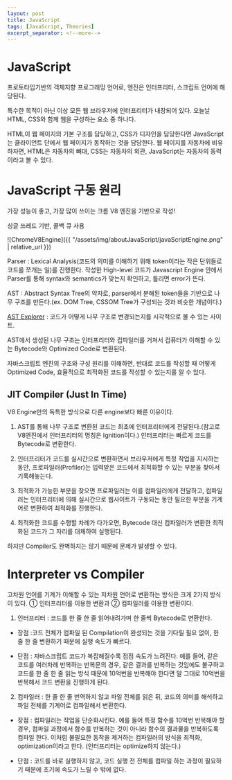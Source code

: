 ```yaml
---
layout: post
title: JavaScript
tags: [JavaScript, Theories]
excerpt_separator: <!--more-->
---
```


# JavaScript

프로토타입기반의 객체지향 프로그래밍 언어로, 엔진은 인터프리터, 스크립트 언어에 해당된다. 

특수한 목적이 아닌 이상 모든 웹 브라우저에 인터프리터가 내장되어 있다. 오늘날 HTML, CSS와 함께 웹을 구성하는 요소 중 하나다. 

<!--more-->

HTML이 웹 페이지의 기본 구조를 담당하고, CSS가 디자인을 담당한다면 JavaScript는 클라이언트 단에서 웹 페이지가 동작하는 것을 담당한다. 웹 페이지를 자동차에 비유하자면, HTML은 자동차의 뼈대, CSS는 자동차의 외관, JavaScript는 자동차의 동력이라고 볼 수 있다.

# JavaScript 구동 원리

가장 성능이 좋고, 가장 많이 쓰이는 크롬 V8 엔진을 기반으로 작성!

싱글 쓰레드 기반, 콜백 큐 사용

![ChromeV8Engine]({{ "/assets/img/aboutJavaScript/javaScriptEngine.png" | relative_url }})

Parser : Lexical Analysis(코드의 의미를 이해하기 위해 token이라는 작은 단위들로 코드를 쪼개는 일)를 진행한다. 작성한 High-level 코드가 Javascript Engine 안에서 Parser를 통해 syntax와 semantics가 맞는지 확인하고, 틀리면 error가 뜬다.

AST : Abstract Syntax Tree의 약자로, parser에서 분해된 token들을 기반으로 나무 구조를 만든다.(ex. DOM Tree, CSSOM Tree가 구성되는 것과 비슷한 개념이다.)

[AST Explorer](https://astexplorer.net/) : 코드가 어떻게 나무 구조로 변경되는지를 시각적으로 볼 수 있는 사이트.

AST에서 생성된 나무 구조는 인터프리터와 컴파일러를 거쳐서 컴퓨터가 이해할 수 있는 Bytecode와 Optimized Code로 변환된다.

자바스크립트 엔진의 구조와 구성 원리를 이해하면, 반대로 코드를 작성할 때 어떻게 Optimized Code, 효율적으로 최적화된 코드를 작성할 수 있는지를 알 수 있다.

## JIT Compiler (Just In Time)

V8 Engine만의 독특한 방식으로 다른 engine보다 빠른 이유이다.

1. AST를 통해 나무 구조로 변환된 코드는 최초에 인터프리터에게 전달된다.(참고로 V8엔진에서 인터프리터의 명칭은 Ignition이다.) 인터프리터는 빠르게 코드를 Bytecode로 변환한다.

2. 인터프리터가 코드를 실시간으로 변환하면서 브라우저에게 특정 작업을 지시하는 동안, 프로파일러(Profiler)는 입력받은 코드에서 최적화할 수 있는 부분을 찾아서 기록해놓는다.

3. 최적화가 가능한 부분을 찾으면 프로파일러는 이를 컴파일러에게 전달하고, 컴파일러는 인터프리터에 의해 실시간으로 웹사이트가 구동되는 동안 필요한 부분을 기계어로 변환하여 최적화를 진행한다.

4. 최적화한 코드를 수행할 차례가 다가오면, Bytecode 대신 컴파일러가 변환한 최적화된 코드가 그 자리를 대체하여 실행된다.

하지만 Compiler도 완벽하지는 않기 때문에 문제가 발생할 수 있다.

# Interpreter vs Compiler

고차원 언어를 기계가 이해할 수 있는 저차원 언어로 변환하는 방식은 크게 2가지 방식이 있다. ① 인터프리터를 이용한 변환과 ② 컴파일러를 이용한 변환이다.

1. 인터프리터 : 코드를 한 줄 한 줄 읽어내려가며 한 줄씩 Bytecode로 변환한다.

- 장점 :코드 전체가 컴파일 된 Compilation이 완성되는 것을 기다릴 필요 없이, 한 줄 한 줄 변환하기 때문에 실행 속도가 빠르다.

- 단점 : 자바스크립트 코드가 복잡해질수록 점점 속도가 느려진다. 예를 들어, 같은 코드를 여러차례 반복하는 반복문의 경우, 같은 결과를 반복하는 것임에도 불구하고 코드를 한 줄 한 줄 읽는 방식 때문에 10억번을 반복해야 한다면 말 그대로 10억번을 반복해서 코드 변환을 진행하게 된다.

2. 컴파일러 : 한 줄 한 줄 번역하지 않고 파일 전체를 읽은 뒤, 코드의 의미를 해석하고 파일 전체를 기계어로 컴파일해서 변환한다.

- 장점 : 컴파일러는 작업을 단순화시킨다. 예를 들어 특정 함수를 10억번 반복해야 할 경우, 컴파일 과정에서 함수를 반복하는 것이 아니라 함수의 결과물을 반복하도록 컴파일 한다. 이처럼 불필요한 동작을 제거하는 컴파일러의 방식을 최적화, optimization이라고 한다. (인터프리터는 optimize하지 않는다.)

- 단점 : 코드를 바로 실행하지 않고, 코드 실행 전 전체를 컴파일 하는 과정이 필요하기 때문에 초기에 속도가 느릴 수 밖에 없다.